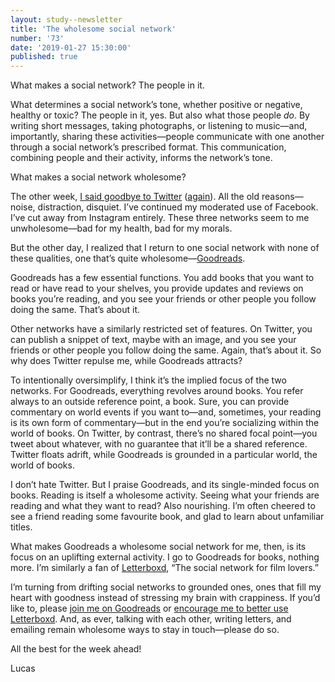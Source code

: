 ```yaml
---
layout: study--newsletter
title: 'The wholesome social network'
number: '73'
date: '2019-01-27 15:30:00'
published: true
---
```


What makes a social network? The people in it. 

What determines a social network’s tone, whether positive or negative, healthy or toxic? The people in it, yes. But also what those people _do_. By writing short messages, taking photographs, or listening to music—and, importantly, sharing these activities—people communicate with one another through a social network’s prescribed format. This communication, combining people and their activity, informs the network’s tone.

What makes a social network wholesome?

The other week, [I said goodbye to Twitter](https://twitter.com/lchski/status/1084984361647333376) ([again](https://lucascherkewski.com/hit-and-miss/12-bye-bye-birdie/)). All the old reasons—noise, distraction, disquiet. I’ve continued my moderated use of Facebook. I’ve cut away from Instagram entirely. These three networks seem to me unwholesome—bad for my health, bad for my morals.

But the other day, I realized that I return to one social network with none of these qualities, one that’s quite wholesome—[Goodreads](https://www.goodreads.com/).

Goodreads has a few essential functions. You add books that you want to read or have read to your shelves, you provide updates and reviews on books you’re reading, and you see your friends or other people you follow doing the same. That’s about it.

Other networks have a similarly restricted set of features. On Twitter, you can publish a snippet of text, maybe with an image, and you see your friends or other people you follow doing the same. Again, that’s about it. So why does Twitter repulse me, while Goodreads attracts?

To intentionally oversimplify, I think it’s the implied focus of the two networks. For Goodreads, everything revolves around books. You refer always to an outside reference point, a book. Sure, you can provide commentary on world events if you want to—and, sometimes, your reading is its own form of commentary—but in the end you’re socializing within the world of books. On Twitter, by contrast, there’s no shared focal point—you tweet about whatever, with no guarantee that it’ll be a shared reference. Twitter floats adrift, while Goodreads is grounded in a particular world, the world of books.

I don’t hate Twitter. But I praise Goodreads, and its single-minded focus on books. Reading is itself a wholesome activity. Seeing what your friends are reading and what they want to read? Also nourishing. I’m often cheered to see a friend reading some favourite book, and glad to learn about unfamiliar titles.

What makes Goodreads a wholesome social network for me, then, is its focus on an uplifting external activity. I go to Goodreads for books, nothing more. I’m similarly a fan of [Letterboxd](https://letterboxd.com/), “The social network for film lovers.”

I’m turning from drifting social networks to grounded ones, ones that fill my heart with goodness instead of stressing my brain with crappiness. If you’d like to, please [join me on Goodreads](https://www.goodreads.com/user/show/27072166-lucas-cherkewski) or [encourage me to better use Letterboxd](https://letterboxd.com/lchski/). And, as ever, talking with each other, writing letters, and emailing remain wholesome ways to stay in touch—please do so.

All the best for the week ahead!

Lucas
